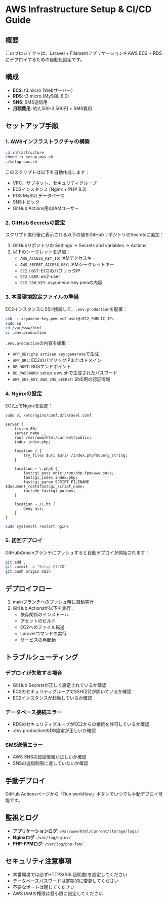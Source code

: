 # AWS Infrastructure Setup & CI/CD Guide

## 概要
このプロジェクトは、Laravel + FilamentアプリケーションをAWS EC2 + RDSにデプロイするための自動化設定です。

## 構成
- **EC2**: t3.micro (Webサーバー)
- **RDS**: t3.micro (MySQL 8.0)
- **SNS**: SMS送信用
- **月額費用**: 約2,500-3,500円 + SMS費用

## セットアップ手順

### 1. AWSインフラストラクチャの構築

```bash
cd infrastructure
chmod +x setup-aws.sh
./setup-aws.sh
```

このスクリプトは以下を自動作成します：
- VPC、サブネット、セキュリティグループ
- EC2インスタンス (Nginx + PHP 8.2)
- RDS MySQLデータベース
- SNSトピック
- GitHub Actions用のIAMユーザー

### 2. GitHub Secretsの設定

スクリプト実行後に表示される以下の値をGitHubリポジトリのSecretsに追加：

1. GitHubリポジトリの Settings → Secrets and variables → Actions
2. 以下のシークレットを追加：
   - `AWS_ACCESS_KEY_ID`: IAMアクセスキー
   - `AWS_SECRET_ACCESS_KEY`: IAMシークレットキー
   - `EC2_HOST`: EC2のパブリックIP
   - `EC2_USER`: ec2-user
   - `EC2_SSH_KEY`: xsyumeno-key.pemの内容

### 3. 本番環境設定ファイルの準備

EC2インスタンスにSSH接続して、`.env.production`を配置：

```bash
ssh -i xsyumeno-key.pem ec2-user@<EC2_PUBLIC_IP>
sudo su -
cd /var/www/html
vi .env.production
```

`.env.production`の内容を編集：
- `APP_KEY`: `php artisan key:generate`で生成
- `APP_URL`: EC2のパブリックIPまたはドメイン
- `DB_HOST`: RDSエンドポイント
- `DB_PASSWORD`: setup-aws.shで生成されたパスワード
- `AWS_SNS_KEY`, `AWS_SNS_SECRET`: SNS用の認証情報

### 4. Nginxの設定

EC2上でNginxを設定：

```bash
sudo vi /etc/nginx/conf.d/laravel.conf
```

```nginx
server {
    listen 80;
    server_name _;
    root /var/www/html/current/public;
    index index.php;

    location / {
        try_files $uri $uri/ /index.php?$query_string;
    }

    location ~ \.php$ {
        fastcgi_pass unix:/run/php-fpm/www.sock;
        fastcgi_index index.php;
        fastcgi_param SCRIPT_FILENAME $document_root$fastcgi_script_name;
        include fastcgi_params;
    }

    location ~ /\.ht {
        deny all;
    }
}
```

```bash
sudo systemctl restart nginx
```

### 5. 初回デプロイ

GitHubのmainブランチにプッシュすると自動デプロイが開始されます：

```bash
git add .
git commit -m "Setup CI/CD"
git push origin main
```

## デプロイフロー

1. mainブランチへのプッシュ時に自動実行
2. GitHub Actionsが以下を実行：
   - 依存関係のインストール
   - アセットのビルド
   - EC2へのファイル転送
   - Laravelコマンドの実行
   - サービスの再起動

## トラブルシューティング

### デプロイが失敗する場合
- GitHub Secretsが正しく設定されているか確認
- EC2のセキュリティグループでSSH(22)が開いているか確認
- EC2インスタンスが起動しているか確認

### データベース接続エラー
- RDSのセキュリティグループがEC2からの接続を許可しているか確認
- .env.productionのDB設定が正しいか確認

### SMS送信エラー
- AWS SNSの認証情報が正しいか確認
- SNSの送信制限に達していないか確認

## 手動デプロイ

GitHub Actionsページから「Run workflow」ボタンでいつでも手動デプロイ可能です。

## 監視とログ

- **アプリケーションログ**: `/var/www/html/current/storage/logs/`
- **Nginxログ**: `/var/log/nginx/`
- **PHP-FPMログ**: `/var/log/php-fpm/`

## セキュリティ注意事項

- 本番環境では必ずHTTPS(SSL証明書)を設定してください
- データベースパスワードは定期的に変更してください
- 不要なポートは閉じてください
- AWS IAMの権限は最小限に設定してください